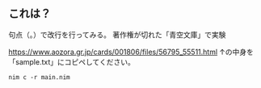 ## これは？

句点（。）で改行を行ってみる。
著作権が切れた「青空文庫」で実験

https://www.aozora.gr.jp/cards/001806/files/56795_55511.html
↑の中身を「sample.txt」にコピペしてください。


```
nim c -r main.nim
```
